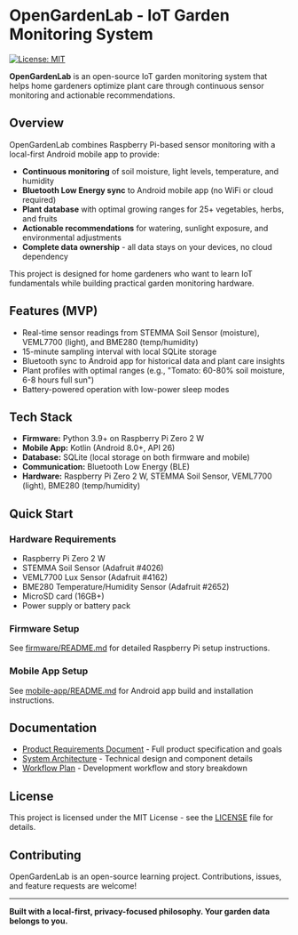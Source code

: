 # OpenGardenLab - IoT Garden Monitoring System

[![License: MIT](https://img.shields.io/badge/License-MIT-yellow.svg)](LICENSE)

**OpenGardenLab** is an open-source IoT garden monitoring system that helps home gardeners optimize plant care through continuous sensor monitoring and actionable recommendations.

## Overview

OpenGardenLab combines Raspberry Pi-based sensor monitoring with a local-first Android mobile app to provide:

- **Continuous monitoring** of soil moisture, light levels, temperature, and humidity
- **Bluetooth Low Energy sync** to Android mobile app (no WiFi or cloud required)
- **Plant database** with optimal growing ranges for 25+ vegetables, herbs, and fruits
- **Actionable recommendations** for watering, sunlight exposure, and environmental adjustments
- **Complete data ownership** - all data stays on your devices, no cloud dependency

This project is designed for home gardeners who want to learn IoT fundamentals while building practical garden monitoring hardware.

## Features (MVP)

- Real-time sensor readings from STEMMA Soil Sensor (moisture), VEML7700 (light), and BME280 (temp/humidity)
- 15-minute sampling interval with local SQLite storage
- Bluetooth sync to Android app for historical data and plant care insights
- Plant profiles with optimal ranges (e.g., "Tomato: 60-80% soil moisture, 6-8 hours full sun")
- Battery-powered operation with low-power sleep modes

## Tech Stack

- **Firmware:** Python 3.9+ on Raspberry Pi Zero 2 W
- **Mobile App:** Kotlin (Android 8.0+, API 26)
- **Database:** SQLite (local storage on both firmware and mobile)
- **Communication:** Bluetooth Low Energy (BLE)
- **Hardware:** Raspberry Pi Zero 2 W, STEMMA Soil Sensor, VEML7700 (light), BME280 (temp/humidity)

## Quick Start

### Hardware Requirements

- Raspberry Pi Zero 2 W
- STEMMA Soil Sensor (Adafruit #4026)
- VEML7700 Lux Sensor (Adafruit #4162)
- BME280 Temperature/Humidity Sensor (Adafruit #2652)
- MicroSD card (16GB+)
- Power supply or battery pack

### Firmware Setup

See [firmware/README.md](firmware/README.md) for detailed Raspberry Pi setup instructions.

### Mobile App Setup

See [mobile-app/README.md](mobile-app/README.md) for Android app build and installation instructions.

## Documentation

- [Product Requirements Document](docs/prd.md) - Full product specification and goals
- [System Architecture](docs/architecture.md) - Technical design and component details
- [Workflow Plan](docs/workflow-plan.md) - Development workflow and story breakdown

## License

This project is licensed under the MIT License - see the [LICENSE](LICENSE) file for details.

## Contributing

OpenGardenLab is an open-source learning project. Contributions, issues, and feature requests are welcome!

---

**Built with a local-first, privacy-focused philosophy. Your garden data belongs to you.**
